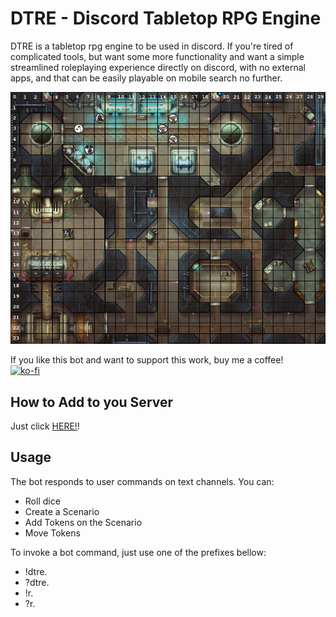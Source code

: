 # DTRE - Discord Tabletop RPG Engine

DTRE is a tabletop rpg engine to be used in discord. If you're tired of complicated tools, but want some more functionality and want a simple streamlined roleplaying experience directly on discord, with no external apps, and that can be easily playable on mobile search no further.

![battle grid example](img/readme_default_dungeon.png)

If you like this bot and want to support this work, buy me a coffee!<br>
[![ko-fi](https://www.ko-fi.com/img/githubbutton_sm.svg)](https://ko-fi.com/Q5Q21RF2J)

## How to Add to you Server
Just click [HERE!](https://discord.com/oauth2/authorize?client_id=720085008710369370&permissions=10240&scope=bot)!

## Usage
The bot responds to user commands on text channels. You can:

* Roll dice
* Create a Scenario
* Add Tokens on the Scenario
* Move Tokens
 
To invoke a bot command, just use one of the prefixes bellow:
* !dtre.
* ?dtre.
* !r.
* ?r.
